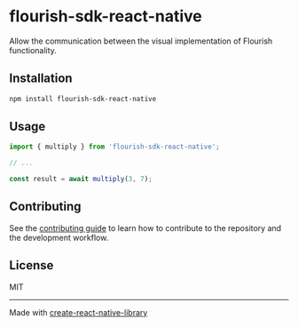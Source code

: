 # flourish-sdk-react-native

Allow the communication between the visual implementation of Flourish functionality.

## Installation

```sh
npm install flourish-sdk-react-native
```

## Usage

```js
import { multiply } from 'flourish-sdk-react-native';

// ...

const result = await multiply(3, 7);
```

## Contributing

See the [contributing guide](CONTRIBUTING.md) to learn how to contribute to the repository and the development workflow.

## License

MIT

---

Made with [create-react-native-library](https://github.com/callstack/react-native-builder-bob)
